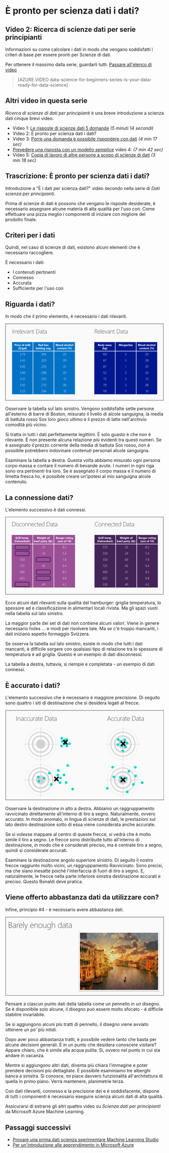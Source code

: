 <properties
   pageTitle="È pronto per scienza dati i dati? Valutazione dei dati | Microsoft Azure"
   description="Informazioni su 4 criteri per i dati siano pronti a Scienze di dati. Ricerca di scienze di dati per principianti video 2 è concreti esempi per agevolare la valutazione di dati di base."
   keywords="dati rilevanti, valutare i dati, preparare i dati, criteri di dati, dati pronti"
   services="machine-learning"
   documentationCenter="na"
   authors="cjgronlund"
   manager="jhubbard"
   editor="cjgronlund"/>

<tags
   ms.service="machine-learning"
   ms.devlang="na"
   ms.topic="article"
   ms.tgt_pltfrm="na"
   ms.workload="na"
   ms.date="10/20/2016"
   ms.author="cgronlun;garye"/>


# <a name="is-your-data-ready-for-data-science"></a>È pronto per scienza dati i dati?

## <a name="video-2-data-science-for-beginners-series"></a>Video 2: Ricerca di scienze dati per serie principianti

Informazioni su come calcolare i dati in modo che vengano soddisfatti i criteri di base per essere pronti per Scienze di dati.

Per ottenere il massimo dalla serie, guardarli tutti. [Passare all'elenco di video](#other-videos-in-this-series)

> [AZURE.VIDEO data-science-for-beginners-series-is-your-data-ready-for-data-science]

## <a name="other-videos-in-this-series"></a>Altri video in questa serie

*Ricerca di scienze di dati per principianti* è una breve introduzione a scienza dati cinque brevi video.

  * Video 1: [Le risposte di scienze dati 5 domande](machine-learning-data-science-for-beginners-the-5-questions-data-science-answers.md) *(5 minuti 14 secondi)*
  * Video 2: È pronto per scienza dati i dati?
  * Video 3: [Porre una domanda è possibile rispondere con dati](machine-learning-data-science-for-beginners-ask-a-question-you-can-answer-with-data.md) *(4 min 17 sec)*
  * [Prevedere una risposta con un modello semplice](machine-learning-data-science-for-beginners-predict-an-answer-with-a-simple-model.md) video 4: *(7 min 42 sec)*
  * Video 5: [Copia di lavoro di altre persone a scopo di scienze di dati](machine-learning-data-science-for-beginners-copy-other-peoples-work-to-do-data-science.md) *(3 min 18 sec)*

## <a name="transcript-is-your-data-ready-for-data-science"></a>Trascrizione: È pronto per scienza dati i dati?

Introduzione a "È i dati per scienza dati?" video secondo nella serie di *Dati scienza per principianti*.  

Prima di scienze di dati è possono che vengano le risposte desiderate, è necessario assegnare alcune materia di alta qualità per l'uso con. Come effettuare una pizza meglio i componenti di iniziare con migliore del prodotto finale.

## <a name="criteria-for-data"></a>Criteri per i dati

Quindi, nel caso di scienze di dati, esistono alcuni elementi che è necessario raccogliere.

È necessario i dati:

  * I contenuti pertinenti
  * Connesso
  * Accurata
  * Sufficiente per l'uso con

## <a name="is-your-data-relevant"></a>Riguarda i dati?

In modo che il primo elemento, è necessario i dati rilevanti.

![Dati rilevanti e irrilevanti dati - valutare i dati](./media/machine-learning-data-science-for-beginners-is-your-data-ready-for-data-science/machine-learning-data-science-relevant-and-irrelevant-data.png)

Osservare la tabella sul lato sinistro. Vengono soddisfatte sette persone all'esterno di barre di Boston, misurato il livello di alcole sanguigna, la media di battuta rosso Sox loro gioco ultimo e il prezzo di latte nell'archivio comodità più vicino.

Si tratta in tutti i dati perfettamente legittimi. È solo guasto è che non è rilevante. È non presente alcuna relazione più evidenti tra questi numeri. Se è assegnato il prezzo corrente della media di battuta Sox rosso, non è possibile potrebbero indovinare contenuti personali alcole sanguigna.

Esaminare la tabella a destra. Questa volta abbiamo misurato ogni persona corpo massa e contare il numero di bevande avute.  I numeri in ogni riga sono ora pertinenti tra loro. Se è assegnato il corpo massa e il numero di limetta fresca ho, è possibile creare un'ipotesi al mio sanguigna alcole contenuto.

## <a name="do-you-have-connected-data"></a>La connessione dati?

L'elemento successivo è dati connessi.

![Connessione dati e dati disconnessi - criteri dati, dati pronti](./media/machine-learning-data-science-for-beginners-is-your-data-ready-for-data-science/machine-learning-data-science-connected-vs-disconnected-data.png)

Ecco alcuni dati rilevanti sulla qualità del hamburger: griglia temperatura, lo spessore ad e classificazione in alimentari locali rivista. Ma gli spazi vuoti nella tabella sul lato sinistro.

La maggior parte dei set di dati non contiene alcuni valori. Viene in genere necessario holes … e modi per risolvere tale. Ma se c'è troppo mancanti, i dati iniziano aspetto formaggio Svizzera.

Se osserva la tabella sul lato sinistro, esiste in modo che tutti i dati mancanti, è difficile sorgere con qualsiasi tipo di relazione tra lo spessore di temperatura e ad griglia. Questo è un esempio di dati disconnessi.

La tabella a destra, tuttavia, si riempie e completata - un esempio di dati connessi.

## <a name="is-your-data-accurate"></a>È accurato i dati?

L'elemento successivo che è necessario è maggiore precisione. Di seguito sono quattro i siti di destinazione che si desidera legati al frecce.

![Accuratezza dei dati e dati non accurati - criteri di dati](./media/machine-learning-data-science-for-beginners-is-your-data-ready-for-data-science/machine-learning-data-science-inaccurate-vs-accurate-data.png)

Osservare la destinazione in alto a destra. Abbiamo un raggruppamento ravvicinato direttamente all'interno di tiro a segno. Naturalmente, ovvero accurato. In modo anomalo, in lingua di scienze di dati, le prestazioni sul lato destro destinazione sotto di essa viene considerata anche accurate.

Se si volesse mappare al centro di queste frecce, si vedrà che è molto simile il tiro a segno. Le frecce sono distribuite tutto all'interno di destinazione, in modo che è considerati preciso, ma è centrate tiro a segno, quindi si considerate accurati.

Esaminare la destinazione angolo superiore sinistro. Di seguito il nostro frecce raggiunto molto vicini, un raggruppamento Ravvicinato. Sono precisi, ma che siano inesatte poiché l'interfaccia di fuori di tiro a segno. E, naturalmente, le frecce nella parte inferiore sinistra destinazione accurati e preciso. Questo Bonaldi deve pratica.

## <a name="do-you-have-enough-data-to-work-with"></a>Viene offerto abbastanza dati da utilizzare con?

Infine, principio #4 - è necessario avere abbastanza dati.

![Si dispone di dati sufficiente per l'analisi? Valutazione dei dati](./media/machine-learning-data-science-for-beginners-is-your-data-ready-for-data-science/machine-learning-data-science-barely-enough-data.png)

Pensare a ciascun punto dati della tabella come un pennello in un disegno. Se è disponibile solo alcune, il disegno può essere molto sfocato - è difficile stabilire invariabile.

Se si aggiungono alcuni più tratti di pennello, il disegno viene avviato ottenere un po' più nitidi.

Dopo aver poco abbastanza tratti, è possibile vedere tanto che basta per alcune decisioni generali. È in un punto che desidera conoscere visitare? Appare chiaro, che è simile alla acqua pulita: Sì, ovvero nel punto in cui sta andare in vacanza.

Mentre si aggiungono altri dati, diventa più chiara l'immagine e poter prendere decisioni più dettagliate. È possibile esaminiamo tre alberghi banca a sinistra. Si conosce, mi piace davvero funzionalità all'architettura di quella in primo piano. Verrà mantenere, planimetrie terza.

Con dati rilevanti, connesso e la precisione dei e è soddisfacente, dispone di tutti i componenti è necessario eseguire scienza alcuni dati di alta qualità.

Assicurarsi di estrarre gli altri quattro video su *Scienza dati per principianti* da Microsoft Azure Machine Learning.




## <a name="next-steps"></a>Passaggi successivi

  * [Provare una prima dati scienza sperimentare Machine Learning Studio](machine-learning-create-experiment.md)
  * [Per un'introduzione alle apprendimento in Microsoft Azure](machine-learning-what-is-machine-learning.md)
